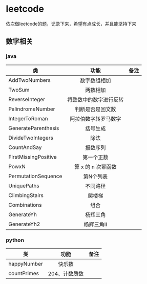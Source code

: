 # leetcode
依次做leetcode的题，记录下来，希望有点成长，并且能坚持下来

## 数字相关
### java
| 类   |      功能      |  备注 |    
|----------|:-------------:|------:|
| AddTwoNumbers |  数字数组相加 |  |
| TwoSum |  两数相加 |  |
| ReverseInteger |    将整数中的数字进行反转   |    |
| PalindromeNumber | 判断是否是回文数 |     |
| IntegerToRoman | 阿拉伯数字转罗马数字 |     |
| GenerateParenthesis |  括号生成 |     |
| DivideTwoIntegers |  除法 |     |
| CountAndSay |  报数序列 |     |
| FirstMissingPositive |  第一个正数 |     |
| PowxN |  算 x 的 n 次幂函数 |     |
| PermutationSequence |  第N个列表 |     |
| UniquePaths |  不同路径 |     |
| ClimbingStairs |  爬楼梯 |     |
| Combinations |  组合 |     |
| GenerateYh |  杨辉三角 |     |
| GenerateYh2 |  杨辉三角Ⅱ |     |

### python
| 类   |      功能      |  备注 |    
|----------|:-------------:|------:|
| happyNumber |  快乐数 |  |
| countPrimes |  204、计数质数 |  |
